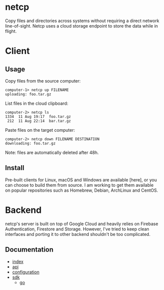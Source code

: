 # netcp

Copy files and directories across systems without requiring a direct network line-of-sight. Netcp uses a cloud
storage endpoint to store the data while in flight.

# Client

## Usage 

Copy files from the source computer:

    computer-1> netcp up FILENAME
    uploading: foo.tar.gz

List files in the cloud clipboard:

    computer-2> netcp ls
    1334  11 Aug 19:17  foo.tar.gz
     212  11 Aug 22:14  bar.tar.gz

Paste files on the target computer:

    computer-2> netcp down FILENAME DESTINATION
    downloading: foo.tar.gz

Note: files are automatically deleted after 48h.

## Install

Pre-built clients for Linux, macOS and Windows are available [here], or you can choose to build them from source. I am
working to get them available on popular repositories such as Homebrew, Debian, ArchLinux and CentOS.

# Backend

netcp's server is built on top of Google Cloud and heavily relies on Firebase Authentication, Firestore and
Storage. However, I've tried to keep clean interfaces and porting it to other backend shouldn't be too complicated.

## Documentation

- [index](docs/index.md)
- [api](docs/api.md)
- [configuration](docs/configuration.md)
- [sdk](docs/sdks/index.md)
    - [go](docs/sdks/go.md)